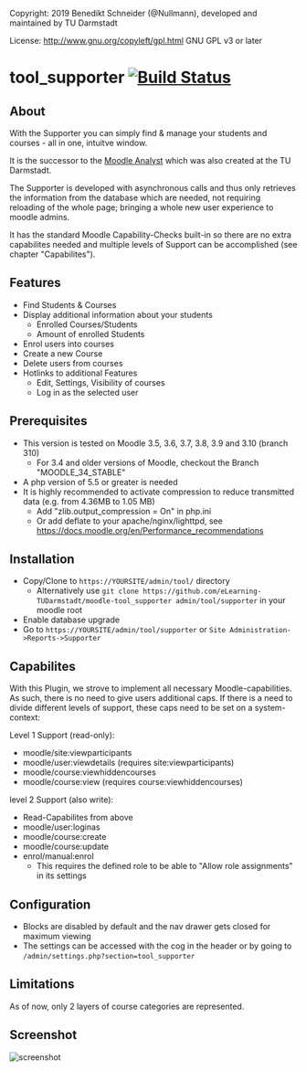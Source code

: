 Copyright: 2019 Benedikt Schneider (@Nullmann), developed and maintained by TU Darmstadt

License: http://www.gnu.org/copyleft/gpl.html GNU GPL v3 or later

# tool_supporter [![Build Status](https://travis-ci.org/eLearning-TUDarmstadt/moodle-tool_supporter.svg?branch=master)](https://travis-ci.org/eLearning-TUDarmstadt/moodle-tool_supporter)

## About
With the Supporter you can simply find & manage your students and courses - all in one, intuitve window.

It is the successor to the [Moodle Analyst](https://moodle.org/plugins/report_moodleanalyst) which was also created at the TU Darmstadt.

The Supporter is developed with asynchronous calls and thus only retrieves the information from the database which are needed, not requiring reloading of the whole page; bringing a whole new user experience to moodle admins.

It has the standard Moodle Capability-Checks built-in so there are no extra capabilites needed and multiple levels of Support can be accomplished (see chapter "Capabilites").

## Features
* Find Students & Courses
* Display additional information about your students
  * Enrolled Courses/Students
  * Amount of enrolled Students
* Enrol users into courses
* Create a new Course
* Delete users from courses
* Hotlinks to additional Features
  * Edit, Settings, Visibility of courses
  * Log in as the selected user

## Prerequisites
* This version is tested on Moodle 3.5, 3.6, 3.7, 3.8, 3.9 and 3.10 (branch 310)
  * For 3.4 and older versions of Moodle, checkout the Branch "MOODLE_34_STABLE"
* A php version of 5.5 or greater is needed
* It is highly recommended to activate compression to reduce transmitted data (e.g. from 4.36MB to 1.05 MB)
  * Add "zlib.output_compression = On" in php.ini
  * Or add deflate to your apache/nginx/lighttpd, see https://docs.moodle.org/en/Performance_recommendations

## Installation
* Copy/Clone to `https://YOURSITE/admin/tool/` directory
  * Alternatively use `git clone https://github.com/eLearning-TUDarmstadt/moodle-tool_supporter admin/tool/supporter` in your moodle root
* Enable database upgrade
* Go to `https://YOURSITE/admin/tool/supporter` or `Site Administration->Reports->Supporter`

## Capabilites
With this Plugin, we strove to implement all necessary Moodle-capabilities. As such, there is no need to give users additional caps. 
If there is a need to divide different levels of support, these caps need to be set on a system-context:

Level 1 Support (read-only): 
- moodle/site:viewparticipants
- moodle/user:viewdetails (requires site:viewparticipants)
- moodle/course:viewhiddencourses
- moodle/course:view (requires course:viewhiddencourses)
		
level 2 Support (also write):
- Read-Capabilites from above
- moodle/user:loginas		
- moodle/course:create	
- moodle/course:update
- enrol/manual:enrol
  * This requires the defined role to be able to "Allow role assignments" in its settings

## Configuration
* Blocks are disabled by default and the nav drawer gets closed for maximum viewing 
* The settings can be accessed with the cog in the header or by going to `/admin/settings.php?section=tool_supporter`

## Limitations
As of now, only 2 layers of course categories are represented. 

## Screenshot
![screenshot](https://user-images.githubusercontent.com/15816473/53569114-b1a9b100-3b63-11e9-8eb5-697c9f89a5fd.PNG)
